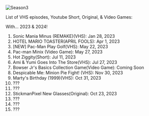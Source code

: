 ![Season3](https://github.com/thestickmanpixel/Season_3/assets/95284026/f7959fa2-56c9-4445-9c06-0f58fdebf356)


List of VHS episodes, Youtube Short, Original, & Video Games:

With... 2023 & 2024!


1. Sonic Mania Minus (REMAKE)(VHS): Jan 28, 2023
2. HOTEL MARIO TOASTER(APRIL FOOLS): Apr 1, 2023
3. [NEW] Pac-Man Play Golf(VHS): May 22, 2023
4. Pac-man Minix (Video Game): May 27, 2023
5. Hot Ziggity(Short): Jul 11, 2023
6. Ami & Yumi Goes Into The Store(VHS): Jul 27, 2023
7. Bowser Jr's Basics Collection Game(Video Game): Coming Soon
8. Despicable Me: Minion Pie Fight! (VHS): Nov 30, 2023
9. Marty's Birthday (1999)(VHS): Oct 31, 2023
10. ???
11. ???
12. StickmanPixel New Glasses(Original): Oct 23, 2023
13. ???
14. ???
15. ???
